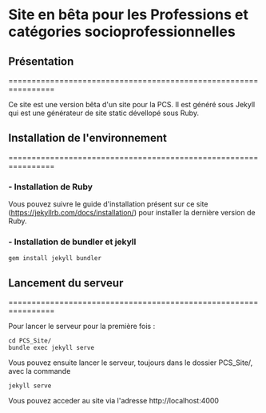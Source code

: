 # Site en bêta pour les Professions et catégories socioprofessionnelles

## Présentation
================================================================

Ce site est une version bêta d'un site pour la PCS. Il est généré sous Jekyll qui est une générateur de site static dévellopé sous Ruby.

## Installation de l'environnement
================================================================

### - Installation de Ruby

Vous pouvez suivre le guide d'installation présent sur ce site (https://jekyllrb.com/docs/installation/) pour installer la dernière version de Ruby.

### - Installation de bundler et jekyll

    gem install jekyll bundler

## Lancement du serveur
================================================================

Pour lancer le serveur pour la première fois :
    
    cd PCS_Site/
    bundle exec jekyll serve
    
Vous pouvez ensuite lancer le serveur, toujours dans le dossier PCS_Site/, avec la commande
    
    jekyll serve
    
Vous pouvez acceder au site via l'adresse http://localhost:4000

